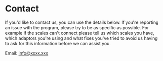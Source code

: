 # Contact

If you'd like to contact us, you can use the details below. If you're reporting an issue with the program, please try to be as specific as possible. For example if the scales can't connect please tell us which scales you have, which adaptors you're using and what fixes you've tried to avoid us having to ask for this information before we can assist you.

Email: info@xxxx.xxx
